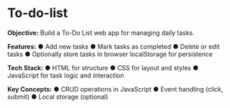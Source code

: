 # To-do-list
**Objective:** 
Build a To-Do List web app for managing daily tasks. 

**Features:** 
● Add new tasks 
● Mark tasks as completed 
● Delete or edit tasks 
● Optionally store tasks in browser localStorage for persistence 

**Tech Stack:**
● HTML for structure 
● CSS for layout and styles 
● JavaScript for task logic and interaction 

**Key Concepts:** 
● CRUD operations in JavaScript 
● Event handling (click, submit) 
● Local storage (optional)
